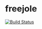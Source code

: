# freejole
[![Build Status](https://travis-ci.org/ParagonChuy/freejole.svg?branch=master)](https://travis-ci.org/ParagonChuy/freejole)
